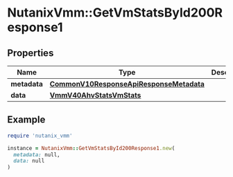 # NutanixVmm::GetVmStatsById200Response1

## Properties

| Name | Type | Description | Notes |
| ---- | ---- | ----------- | ----- |
| **metadata** | [**CommonV10ResponseApiResponseMetadata**](CommonV10ResponseApiResponseMetadata.md) |  | [optional] |
| **data** | [**VmmV40AhvStatsVmStats**](VmmV40AhvStatsVmStats.md) |  | [optional] |

## Example

```ruby
require 'nutanix_vmm'

instance = NutanixVmm::GetVmStatsById200Response1.new(
  metadata: null,
  data: null
)
```


